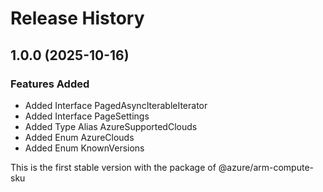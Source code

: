 # Release History
    
## 1.0.0 (2025-10-16)

### Features Added

- Added Interface PagedAsyncIterableIterator
- Added Interface PageSettings
- Added Type Alias AzureSupportedClouds
- Added Enum AzureClouds
- Added Enum KnownVersions

This is the first stable version with the package of @azure/arm-compute-sku
